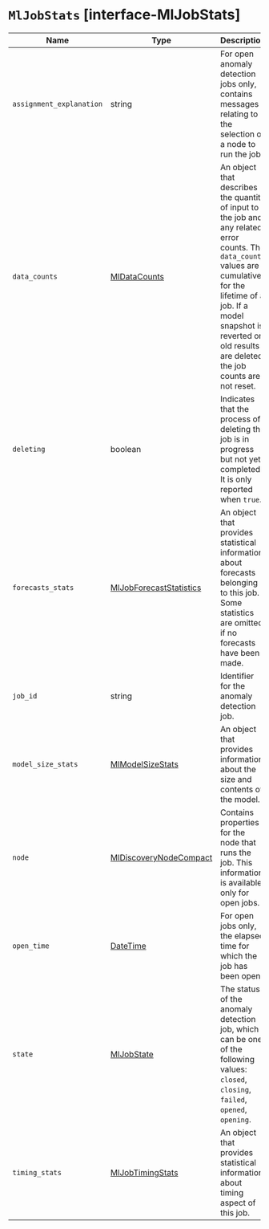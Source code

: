 # `MlJobStats` [interface-MlJobStats]

| Name | Type | Description |
| - | - | - |
| `assignment_explanation` | string | For open anomaly detection jobs only, contains messages relating to the selection of a node to run the job. |
| `data_counts` | [MlDataCounts](./MlDataCounts.md) | An object that describes the quantity of input to the job and any related error counts. The `data_count` values are cumulative for the lifetime of a job. If a model snapshot is reverted or old results are deleted, the job counts are not reset. |
| `deleting` | boolean | Indicates that the process of deleting the job is in progress but not yet completed. It is only reported when `true`. |
| `forecasts_stats` | [MlJobForecastStatistics](./MlJobForecastStatistics.md) | An object that provides statistical information about forecasts belonging to this job. Some statistics are omitted if no forecasts have been made. |
| `job_id` | string | Identifier for the anomaly detection job. |
| `model_size_stats` | [MlModelSizeStats](./MlModelSizeStats.md) | An object that provides information about the size and contents of the model. |
| `node` | [MlDiscoveryNodeCompact](./MlDiscoveryNodeCompact.md) | Contains properties for the node that runs the job. This information is available only for open jobs. |
| `open_time` | [DateTime](./DateTime.md) | For open jobs only, the elapsed time for which the job has been open. |
| `state` | [MlJobState](./MlJobState.md) | The status of the anomaly detection job, which can be one of the following values: `closed`, `closing`, `failed`, `opened`, `opening`. |
| `timing_stats` | [MlJobTimingStats](./MlJobTimingStats.md) | An object that provides statistical information about timing aspect of this job. |
